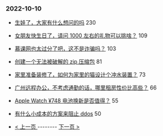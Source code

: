 ### 2022-10-10 
- [生娃了，大家有什么想问的吗](https://www.v2ex.com/t/885675) 230
- [女朋友快生日了，请问 1000 左右的礼物可以挑啥？](https://www.v2ex.com/t/885668) 109
- [慕课网也太过分了吧，这不是诈骗吗？](https://www.v2ex.com/t/885693) 103
- [创建一个无法被破解的 zip 压缩包](https://www.v2ex.com/t/885696) 81
- [家里准备装修了，如何为家里的猫设计个冲水装置？](https://www.v2ex.com/t/885721) 73
- [广州远程办公，不考虑通勤的话，哪里租房性价比高些？](https://www.v2ex.com/t/885623) 66
- [Apple Watch ¥748 电池换新是否值得？](https://www.v2ex.com/t/885688) 55
- [有什么小成本的方案来阻止 ddos](https://www.v2ex.com/t/885640) 50 

- [ < 上一页 ](https://github.com/able8/v2ex-hot-record/blob/master/2022-10-09.md) -------- [ 下一页 > ](https://github.com/able8/v2ex-hot-record/blob/master/2022-10-11.md)